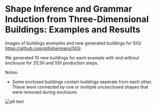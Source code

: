 # Shape Inference and Grammar Induction from Three-Dimensional Buildings: Examples and Results
Images of buildings examples and new generated buildings for SIGI https://github.com/gillishermans/SIGI.

We generated 10 new buildings for each example with and without enclosure for 20,50 and 100 production steps.

Notes:
 - Some enclosed buildings contain buildings seperate from each other. These were connected by one or multiple uncenclosed shapes that were removed during enclosure.

![alt text](https://github.com/gillishermans/SIG_results/blob/master/Example1_20steps/2021-03-20_23.16.16.png?raw=true)
